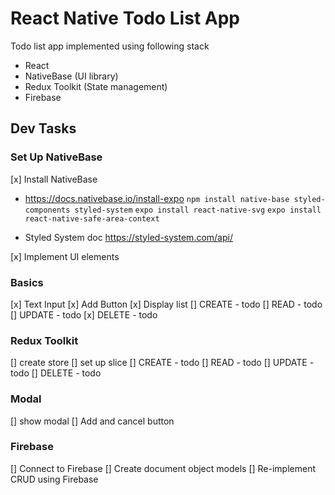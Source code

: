 # React Native Todo List App

Todo list app implemented using following stack

- React
- NativeBase (UI library)
- Redux Toolkit (State management)
- Firebase

## Dev Tasks

### Set Up NativeBase

[x] Install NativeBase

- https://docs.nativebase.io/install-expo
  `npm install native-base styled-components styled-system`
  `expo install react-native-svg`
  `expo install react-native-safe-area-context`

- Styled System doc
  https://styled-system.com/api/

[x] Implement UI elements

### Basics

[x] Text Input
[x] Add Button
[x] Display list
[] CREATE - todo
[] READ - todo
[] UPDATE - todo
[x] DELETE - todo

### Redux Toolkit

[] create store
[] set up slice
[] CREATE - todo
[] READ - todo
[] UPDATE - todo
[] DELETE - todo

### Modal

[] show modal
[] Add and cancel button

### Firebase

[] Connect to Firebase
[] Create document object models
[] Re-implement CRUD using Firebase
